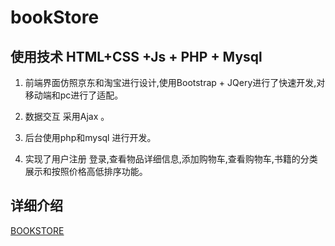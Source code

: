 # bookStore

## 使用技术 HTML+CSS +Js + PHP + Mysql

1. 前端界面仿照京东和淘宝进行设计,使用Bootstrap + JQery进行了快速开发,对移动端和pc进行了适配。

2. 数据交互 采用Ajax 。

3. 后台使用php和mysql 进行开发。

4. 实现了用户注册 登录,查看物品详细信息,添加购物车,查看购物车,书籍的分类展示和按照价格高低排序功能。

## 详细介绍 

[BOOKSTORE](https://lyrics1.github.io/2017/08/09/BOOKSTROE/)
